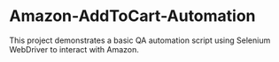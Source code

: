 # Amazon-AddToCart-Automation
This project demonstrates a basic QA automation script using Selenium WebDriver to interact with Amazon.
